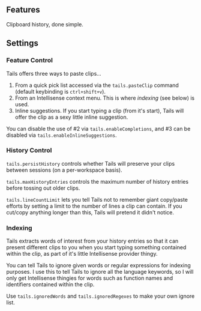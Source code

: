 ## Features

Clipboard history, done simple. 

## Settings

### Feature Control

Tails offers three ways to paste clips...

1) From a quick pick list accessed via the `tails.pasteClip` command (default keybinding is `ctrl+shift+v`).
2) From an Intellisense context menu. This is where *indexing* (see below) is used.
3) Inline suggestions. If you start typing a clip (from it's start), Tails will offer the clip as a sexy little inline suggestion.

You can disable the use of #2 via `tails.enableCompletions`, and #3 can be disabled via `tails.enableInlineSuggestions`.

### History Control

`tails.persistHistory` controls whether Tails will preserve your clips between sessions (on a per-workspace basis).

`tails.maxHistoryEntries` controls the maximum number of history entries before tossing out older clips.

`tails.lineCountLimit` lets you tell Tails not to remember giant copy/paste efforts by setting a limit to the number of lines a clip can contain. If you cut/copy anything longer than this, Tails will pretend it didn't notice.

### Indexing

Tails extracts words of interest from your history entries so that it can present different clips to you when you start typing something contained within the clip, as part of it's little Intellisense provider thingy.

You can tell Tails to ignore given words or regular expressions for indexing purposes. I use this to tell Tails to ignore all the language keywords, so I will only get Intellisense thingies for words such as function names and identifiers contained within the clip.

Use `tails.ignoredWords` and `tails.ignoredRegexes` to make your own ignore list.
